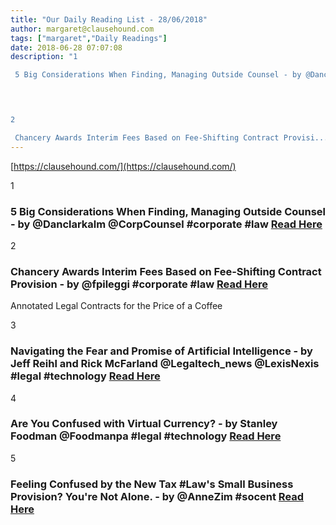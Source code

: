 ```yaml
---
title: "Our Daily Reading List - 28/06/2018"
author: margaret@clausehound.com
tags: ["margaret","Daily Readings"]
date: 2018-06-28 07:07:08
description: "1

 5 Big Considerations When Finding, Managing Outside Counsel - by @Danclarkalm @CorpCounsel #corporate #law Read Here

 


2

 Chancery Awards Interim Fees Based on Fee-Shifting Contract Provisi..."
---
```


[https://clausehound.com/](https://clausehound.com/)

1

###  5 Big Considerations When Finding, Managing Outside Counsel - by @Danclarkalm @CorpCounsel #corporate #law [Read Here](https://www.law.com/corpcounsel/2018/06/22/5-big-considerations-when-finding-and-managing-outside-counsel/)

 

2

###  Chancery Awards Interim Fees Based on Fee-Shifting Contract Provision - by @fpileggi #corporate #law [Read Here](https://www.delawarelitigation.com/2018/06/articles/chancery-court-updates/chancery-awards-interim-fees-based-on-fee-shifting-contract-provision/)

Annotated Legal Contracts
for the Price of a Coffee

3

###  Navigating the Fear and Promise of Artificial Intelligence - by Jeff Reihl and Rick McFarland @Legaltech_news @LexisNexis #legal #technology [Read Here](https://www.law.com/legaltechnews/2018/06/20/navigating-the-fear-and-promise-of-artificial-intelligence/)

 

4

###  Are You Confused with Virtual Currency? - by Stanley Foodman @Foodmanpa #legal #technology [Read Here](https://www.jdsupra.com/legalnews/are-you-confused-with-virtual-currency-12292/)

 

5

###  Feeling Confused by the New Tax #Law's Small Business Provision? You're Not Alone. - by @AnneZim #socent  [Read Here](https://www.entrepreneur.com/article/315349)

 